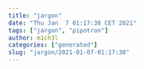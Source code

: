 ```yaml
---
title: "jargon"
date: "Thu Jan  7 01:17:38 CET 2021"
tags: ["jargon", "pipotron"]
author: m1ch3l
categories: ["generated"]
slug: "jargon/2021-01-07-01:17:38"
---
```



